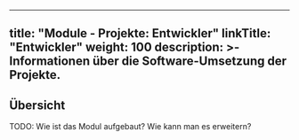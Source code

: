 
---
title: "Module - Projekte: Entwickler"
linkTitle: "Entwickler"
weight: 100
description: >-
     Informationen über die Software-Umsetzung der Projekte.
---

## Übersicht

TODO: Wie ist das Modul aufgebaut? Wie kann man es erweitern?
